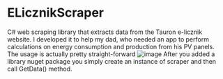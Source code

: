 # ELicznikScraper
C# web scraping library that extracts data from the Tauron e-licznik website. I developed it to help my dad, who needed an app to perform calculations on energy consumption and production from his PV panels.
The usage is actually pretty straight-forward
![image](https://user-images.githubusercontent.com/64775002/231835165-639ff7ac-3f3f-4e74-bb8c-db86bee5866e.png)
After you added a library nuget package you simply create an instance of scraper and then call GetData() method. 
